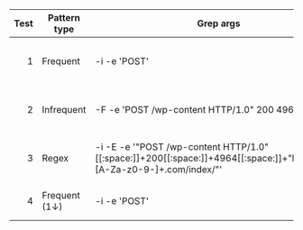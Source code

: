 | Test  | Pattern type  | Grep args                               | t1 (ms) | t2 (ms) | t3 (ms) | t4 (ms) | t5 (ms) | Avg (ms) | SD (ms) | Notes                 |
|------:|----------------|-----------------------------------------|--------:|--------:|--------:|--------:|--------:|---------:|--------:|-----------------------|
| 1     | Frequent       | -i -e 'POST'                            |      88 |      92 |      94 |      85 |      91 |       90 |    3.16 | 10 workers, 60MB each |
| 2     | Infrequent     | -F -e 'POST /wp-content HTTP/1.0" 200 4964'   |      44 |      44 |      42 |      42 |      43 |       43 |    0.89 | 10 workers, 60MB each |
| 3     | Regex          | -i -E -e '"POST /wp-content HTTP/1\.0"[[:space:]]+200[[:space:]]+4964[[:space:]]+"http://www\.[A-Za-z0-9-]+\.com/index/"' |     131 |     138 |     154 |     128 |     125 |    135.2 |   10.34 | 10 workers, 60MB each |
| 4     | Frequent (1↓)  | -i -e 'POST'                          |   20000 |   20004 |   20000 |   20003 |   20003 |    20002 |    1.67 | One worker killed     |


